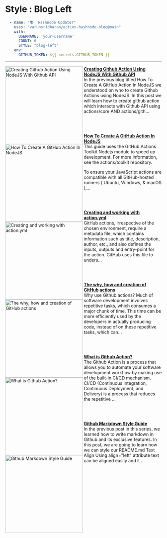 # Style : Blog Left

```yaml
  - name: "📚  Hashnode Updater"
    uses: "varunsridharan/action-hashnode-blog@main"
    with:
      USERNAME: 'your-username'
      COUNT: 6
      STYLE: "blog-left"
    env:
      GITHUB_TOKEN: ${{ secrets.GITHUB_TOKEN }}
```

---

<!-- HASHNODE_BLOG:START -->
<p align="left">
<a href="https://varunsridharan.hashnode.dev/creating-github-action-using-nodejs-with-github-api-ckhq5x2og0b5uefs12l8j6l3u" title="Creating Github Action Using NodeJS With Github API"><img src="https://cdn.hashnode.com/res/hashnode/image/upload/v1605868646865/1LzZ4cPoi.jpeg" alt="Creating Github Action Using NodeJS With Github API" width="250px" align="left" /></a>
<a href="https://varunsridharan.hashnode.dev/creating-github-action-using-nodejs-with-github-api-ckhq5x2og0b5uefs12l8j6l3u" title="Creating Github Action Using NodeJS With Github API"><strong>Creating Github Action Using NodeJS With Github API</strong></a>
<br/> In the previous blog titled How To Create A GitHub Action In NodeJS we understood on who to create Github Actions using NodeJS.
In this post we will learn how to create github action which interacts with Github API using actions/core AND actions/gith... </p> <br/> <br/>
<p align="left">
<a href="https://varunsridharan.hashnode.dev/how-to-create-a-github-action-in-nodejs-ckhotkjx90515eks1gdzhhs7w" title="How To Create A GitHub Action In NodeJS"><img src="https://cdn.hashnode.com/res/hashnode/image/upload/v1605786708556/n9V0wNfk_.jpeg" alt="How To Create A GitHub Action In NodeJS" width="250px" align="left" /></a>
<a href="https://varunsridharan.hashnode.dev/how-to-create-a-github-action-in-nodejs-ckhotkjx90515eks1gdzhhs7w" title="How To Create A GitHub Action In NodeJS"><strong>How To Create A GitHub Action In NodeJS</strong></a>
<br/> This guide uses the GitHub Actions Toolkit Nodejs module to speed up development. For more information, see the actions/toolkit repository.

To ensure your JavaScript actions are compatible with all GitHub-hosted runners ( Ubuntu, Windows, & macOS ),... </p> <br/> <br/>
<p align="left">
<a href="https://varunsridharan.hashnode.dev/creating-and-working-with-actionyml-ckhnbklhw06q09ms10t9s93d0" title="Creating and working with action.yml"><img src="https://cdn.hashnode.com/res/hashnode/image/upload/v1605698146904/BLZrCYKoe.jpeg" alt="Creating and working with action.yml" width="250px" align="left" /></a>
<a href="https://varunsridharan.hashnode.dev/creating-and-working-with-actionyml-ckhnbklhw06q09ms10t9s93d0" title="Creating and working with action.yml"><strong>Creating and working with action.yml</strong></a>
<br/> GitHub actions, irrespective of the chosen environment, require a metadata file, which contains information such as title, description, author, etc., and also defines the inputs, outputs and entry-point for the action. GitHub uses this file to unders... </p> <br/> <br/>
<p align="left">
<a href="https://varunsridharan.hashnode.dev/the-why-how-and-creation-of-github-actions-ckhluze5o052fp7s1624uaiv4" title="The why, how and creation of GitHub actions"><img src="https://cdn.hashnode.com/res/hashnode/image/upload/v1605607970631/N02x7qKpH.jpeg" alt="The why, how and creation of GitHub actions" width="250px" align="left" /></a>
<a href="https://varunsridharan.hashnode.dev/the-why-how-and-creation-of-github-actions-ckhluze5o052fp7s1624uaiv4" title="The why, how and creation of GitHub actions"><strong>The why, how and creation of GitHub actions</strong></a>
<br/> Why use Github actions?
Much of software development involves repetitive tasks, which consumes a major chunk of time. This time can be more efficiently used by the developers in actually producing code, instead of on these repetitive tasks, which can... </p> <br/> <br/>
<p align="left">
<a href="https://varunsridharan.hashnode.dev/what-is-github-action-ckhkg1lpo00wqzms16kdhbx1b" title="What is Github Action?"><img src="https://cdn.hashnode.com/res/hashnode/image/upload/v1605524472097/C_MFLL4aU.jpeg" alt="What is Github Action?" width="250px" align="left" /></a>
<a href="https://varunsridharan.hashnode.dev/what-is-github-action-ckhkg1lpo00wqzms16kdhbx1b" title="What is Github Action?"><strong>What is Github Action?</strong></a>
<br/> The Github Action is a process that allows you to automate your software development workflow by making use of the built-in CI/CD mechanism. CI/CD (Continuous Integration, Continuous Deployment, and Delivery) is a process that reduces the repetitive ... </p> <br/> <br/>
<p align="left">
<a href="https://varunsridharan.hashnode.dev/github-markdown-style-guide-ckhiy7pke003j8vs12mu84rnf" title="Github Markdown Style Guide"><img src="https://cdn.hashnode.com/res/hashnode/image/upload/v1605429879118/twXNFDnKZ.png" alt="Github Markdown Style Guide" width="250px" align="left" /></a>
<a href="https://varunsridharan.hashnode.dev/github-markdown-style-guide-ckhiy7pke003j8vs12mu84rnf" title="Github Markdown Style Guide"><strong>Github Markdown Style Guide</strong></a>
<br/> In the previous post in this series, we learned how to write markdown in Github and its exclusive features. 
In this post, we are going to learn how we can style our README.md
Text Align
Using align="left" attribute text can be aligned easily and it ... </p> <br/> <br/>
<!-- HASHNODE_BLOG:END -->